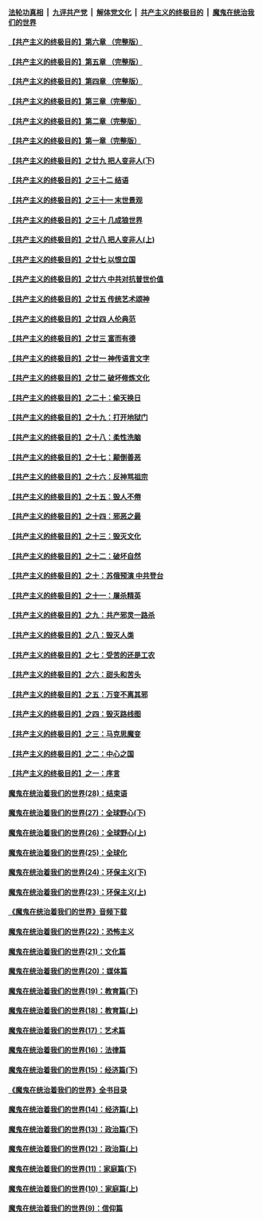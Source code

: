 ####  [法轮功真相](../../../../basic/blob/master/README.md?t=04300331) &nbsp;|&nbsp; [九评共产党](../../../../9ping.md/blob/master/README.md?t=04300331) &nbsp;|&nbsp; [解体党文化](../../../../jtdwh.md/blob/master/README.md?t=04300331)  &nbsp;|&nbsp; [共产主义的终极目的](../../../../gczydzjmd.md/blob/master/README.md?t=04300331) &nbsp;|&nbsp; [魔鬼在统治我们的世界](../../../../mgztzwmdsj.md/blob/master/README.md?t=04300331) 

#### [【共产主义的终极目的】第六章 （完整版）](../pages/nsc422/n11428913.md?t=04300331) 

#### [【共产主义的终极目的】第五章 （完整版）](../pages/nsc422/n11428912.md?t=04300331) 

#### [【共产主义的终极目的】第四章 （完整版）](../pages/nsc422/n11428907.md?t=04300331) 

#### [【共产主义的终极目的】第三章（完整版）](../pages/nsc422/n11428848.md?t=04300331) 

#### [【共产主义的终极目的】第二章（完整版）](../pages/nsc422/n11428831.md?t=04300331) 

#### [【共产主义的终极目的】第一章（完整版）](../pages/nsc422/n11417651.md?t=04300331) 

#### [【共产主义的终极目的】之廿九 把人变非人(下)](../pages/nsc422/n11344140.md?t=04300331) 

#### [【共产主义的终极目的】之三十二 结语](../pages/nsc422/n11360535.md?t=04300331) 

#### [【共产主义的终极目的】之三十一 末世景观](../pages/nsc422/n11351129.md?t=04300331) 

#### [【共产主义的终极目的】之三十 几成狼世界](../pages/nsc422/n11348280.md?t=04300331) 

#### [【共产主义的终极目的】之廿八 把人变非人(上)](../pages/nsc422/n11340492.md?t=04300331) 

#### [【共产主义的终极目的】之廿七 以恨立国](../pages/nsc422/n11336944.md?t=04300331) 

#### [【共产主义的终极目的】之廿六 中共对抗普世价值](../pages/nsc422/n11324785.md?t=04300331) 

#### [【共产主义的终极目的】之廿五 传统艺术颂神](../pages/nsc422/n11296396.md?t=04300331) 

#### [【共产主义的终极目的】之廿四 人伦典范](../pages/nsc422/n11296397.md?t=04300331) 

#### [【共产主义的终极目的】之廿三 富而有德](../pages/nsc422/n11283598.md?t=04300331) 

#### [【共产主义的终极目的】之廿一 神传语言文字](../pages/nsc422/n11263265.md?t=04300331) 

#### [【共产主义的终极目的】之廿二 破坏修炼文化](../pages/nsc422/n11245728.md?t=04300331) 

#### [【共产主义的终极目的】之二十：偷天换日](../pages/nsc422/n11238846.md?t=04300331) 

#### [【共产主义的终极目的】之十九：打开地狱门](../pages/nsc422/n11206376.md?t=04300331) 

#### [【共产主义的终极目的】之十八：柔性洗脑](../pages/nsc422/n11199994.md?t=04300331) 

#### [【共产主义的终极目的】之十七：颠倒善恶](../pages/nsc422/n11179782.md?t=04300331) 

#### [【共产主义的终极目的】之十六：反神骂祖宗](../pages/nsc422/n11166798.md?t=04300331) 

#### [【共产主义的终极目的】之十五：毁人不倦](../pages/nsc422/n11166792.md?t=04300331) 

#### [【共产主义的终极目的】之十四：邪恶之最](../pages/nsc422/n11150249.md?t=04300331) 

#### [【共产主义的终极目的】之十三：毁灭文化](../pages/nsc422/n11135227.md?t=04300331) 

#### [【共产主义的终极目的】之十二：破坏自然](../pages/nsc422/n11135214.md?t=04300331) 

#### [【共产主义的终极目的】之十：苏俄预演 中共登台](../pages/nsc422/n11118424.md?t=04300331) 

#### [【共产主义的终极目的】之十一：屠杀精英](../pages/nsc422/n11118442.md?t=04300331) 

#### [【共产主义的终极目的】之九：共产邪灵一路杀](../pages/nsc422/n11114139.md?t=04300331) 

#### [【共产主义的终极目的】之八：毁灭人类](../pages/nsc422/n11108503.md?t=04300331) 

#### [【共产主义的终极目的】之七：受苦的还是工农](../pages/nsc422/n11101809.md?t=04300331) 

#### [【共产主义的终极目的】之六：甜头和苦头](../pages/nsc422/n11096971.md?t=04300331) 

#### [【共产主义的终极目的】之五：万变不离其邪](../pages/nsc422/n11091285.md?t=04300331) 

#### [【共产主义的终极目的】之四：毁灭路线图](../pages/nsc422/n11086284.md?t=04300331) 

#### [【共产主义的终极目的】之三：马克思魔变](../pages/nsc422/n11061941.md?t=04300331) 

#### [【共产主义的终极目的】之二：中心之国](../pages/nsc422/n11047728.md?t=04300331) 

#### [【共产主义的终极目的】之一：序言](../pages/nsc422/n11086077.md?t=04300331) 

#### [魔鬼在统治着我们的世界(28)：结束语](../pages/nsc422/n10936246.md?t=04300331) 

#### [魔鬼在统治着我们的世界(27)：全球野心(下)](../pages/nsc422/n10928319.md?t=04300331) 

#### [魔鬼在统治着我们的世界(26)：全球野心(上)](../pages/nsc422/n10900318.md?t=04300331) 

#### [魔鬼在统治着我们的世界(25)：全球化](../pages/nsc422/n10788205.md?t=04300331) 

#### [魔鬼在统治着我们的世界(24)：环保主义(下)](../pages/nsc422/n10695307.md?t=04300331) 

#### [魔鬼在统治着我们的世界(23)：环保主义(上)](../pages/nsc422/n10688613.md?t=04300331) 

#### [《魔鬼在统治着我们的世界》音频下载](../pages/nsc422/n10635553.md?t=04300331) 

#### [魔鬼在统治着我们的世界(22)：恐怖主义](../pages/nsc422/n10614727.md?t=04300331) 

#### [魔鬼在统治着我们的世界(21)：文化篇](../pages/nsc422/n10597706.md?t=04300331) 

#### [魔鬼在统治着我们的世界(20)：媒体篇](../pages/nsc422/n10586579.md?t=04300331) 

#### [魔鬼在统治着我们的世界(19)：教育篇(下)](../pages/nsc422/n10564808.md?t=04300331) 

#### [魔鬼在统治着我们的世界(18)：教育篇(上)](../pages/nsc422/n10526970.md?t=04300331) 

#### [魔鬼在统治着我们的世界(17)：艺术篇](../pages/nsc422/n10499093.md?t=04300331) 

#### [魔鬼在统治着我们的世界(16)：法律篇](../pages/nsc422/n10485969.md?t=04300331) 

#### [魔鬼在统治着我们的世界(15)：经济篇(下)](../pages/nsc422/n10469975.md?t=04300331) 

#### [《魔鬼在统治着我们的世界》全书目录](../pages/nsc422/n10464261.md?t=04300331) 

#### [魔鬼在统治着我们的世界(14)：经济篇(上)](../pages/nsc422/n10457370.md?t=04300331) 

#### [魔鬼在统治着我们的世界(13)：政治篇(下)](../pages/nsc422/n10448270.md?t=04300331) 

#### [魔鬼在统治着我们的世界(12)：政治篇(上)](../pages/nsc422/n10444576.md?t=04300331) 

#### [魔鬼在统治着我们的世界(11)：家庭篇(下)](../pages/nsc422/n10440961.md?t=04300331) 

#### [魔鬼在统治着我们的世界(10)：家庭篇(上)](../pages/nsc422/n10435448.md?t=04300331) 

#### [魔鬼在统治着我们的世界(9)：信仰篇](../pages/nsc422/n10432159.md?t=04300331) 

